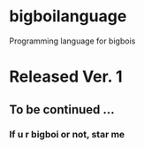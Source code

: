# bigboilanguage
Programming language for bigbois

# Released Ver. 1

## To be continued ...

### If u r bigboi or not, star me
